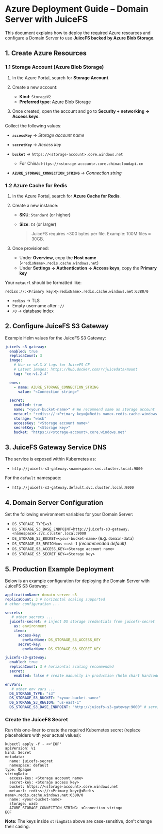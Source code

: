 # Azure Deployment Guide – Domain Server with JuiceFS

This document explains how to deploy the required Azure resources and configure a Domain Server to use **JuiceFS backed by Azure Blob Storage**.

## 1. Create Azure Resources

### 1.1 Storage Account (Azure Blob Storage)

1. In the Azure Portal, search for **Storage Account**.
2. Create a new account:

    * **Kind**: `StorageV2`
    * **Preferred type**: Azure Blob Storage
3. Once created, open the account and go to **Security + networking → Access keys**.

Collect the following values:

* **`accessKey`** → *Storage account name*
* **`secretKey`** → *Access key*
* **`bucket`** → `https://<storage-account>.core.windows.net`

    * For China: `https://<storage-account>.core.chinacloudapi.cn`
* **`AZURE_STORAGE_CONNECTION_STRING`** → *Connection string*


### 1.2 Azure Cache for Redis

1. In the Azure Portal, search for **Azure Cache for Redis**.
2. Create a new instance:

    * **SKU**: `Standard` (or higher)
    * **Size**: `C4` (or larger)

      > JuiceFS requires \~300 bytes per file.
      > Example: 100M files ≈ 30GB.
3. Once provisioned:

    * Under **Overview**, copy the **Host name** (`<redisName>.redis.cache.windows.net`)
    * Under **Settings → Authentication → Access keys**, copy the **Primary key**

Your `metaurl` should be formatted like:

```
rediss://:<Primary key>@<redisName>.redis.cache.windows.net:6380/0
```

* `rediss` → TLS
* Empty username after `://`
* `/0` → database index

## 2. Configure JuiceFS S3 Gateway

Example Helm values for the JuiceFS S3 Gateway:

```yaml
juicefs-s3-gateway:
  enabled: true
  replicaCount: 3
  image:
    # Use ce-vX.X.X tags for JuiceFS CE
    # Latest images: https://hub.docker.com/r/juicedata/mount
    tag: "ce-v1.2.4"

  envs:
    - name: AZURE_STORAGE_CONNECTION_STRING
      value: "<Connection string>"

  secret:
    enabled: true
    name: "<your-bucket-name>" # We recommend same as storage account
    metaurl: "rediss://:<Primary key>@<Redis name>.redis.cache.windows.net:6380/0"
    storage: "wasb"
    accessKey: "<Storage account name>"
    secretKey: "<Storage key>"
    bucket: "https://<storage-account>.core.windows.net"
```

## 3. JuiceFS Gateway Service DNS

The service is exposed within Kubernetes as:

* `http://juicefs-s3-gateway.<namespace>.svc.cluster.local:9000`

For the `default` namespace:

* `http://juicefs-s3-gateway.default.svc.cluster.local:9000`

## 4. Domain Server Configuration

Set the following environment variables for your Domain Server:

* `DS_STORAGE_TYPE=s3`
* `DS_STORAGE_S3_BASE_ENDPOINT=http://juicefs-s3-gateway.<namespace>.svc.cluster.local:9000`
* `DS_STORAGE_S3_BUCKET=<your-bucket-name>` (e.g. `domain-data`)
* `DS_STORAGE_S3_REGION=us-east-1` *(recommended default)*
* `DS_STORAGE_S3_ACCESS_KEY=<Storage account name>`
* `DS_STORAGE_S3_SECRET_KEY=<Storage key>`

## 5. Production Example Deployment

Below is an example configuration for deploying the Domain Server with JuiceFS S3 Gateway:

```yaml
applicationName: domain-server-s3
replicaCount: 3 # horizontal scaling supported
# other configuration ...

secrets:
   # other secrets ...
  juicefs-secret: # inject DS storage credentials from juicefs-secret
    as: environment
    items:
      access-key:
        envVarName: DS_STORAGE_S3_ACCESS_KEY
      secret-key:
        envVarName: DS_STORAGE_S3_SECRET_KEY

juicefs-s3-gateway:
  enabled: true
  replicaCount: 3 # horizontal scaling recommended
  secret:
    enabled: false # create manually in production (helm chart hardcodes secret name to `juicefs-secret`)

envVars:
   # other env vars ...
  DS_STORAGE_TYPE: "s3"
  DS_STORAGE_S3_BUCKET: "<your-bucket-name>"
  DS_STORAGE_S3_REGION: "us-east-1"
  DS_STORAGE_S3_BASE_ENDPOINT: "http://juicefs-s3-gateway:9000" # service DNS short name within same namespace
```

### Create the JuiceFS Secret

Run this one-liner to create the required Kubernetes secret (replace placeholders with your actual values):

```shell
kubectl apply -f - <<'EOF'
apiVersion: v1
kind: Secret
metadata:
  name: juicefs-secret
  namespace: default
type: Opaque
stringData:
  access-key: <Storage account name>
  secret-key: <Storage access key>
  bucket: https://<storage-account>.core.windows.net
  metaurl: rediss://:<Primary key>@<Redis name>.redis.cache.windows.net:6380/0
  name: <your-bucket-name>
  storage: wasb
  AZURE_STORAGE_CONNECTION_STRING: <Connection string>
EOF
```

**Note:** The keys inside `stringData` above are case-sensitive, don't change their casing.
